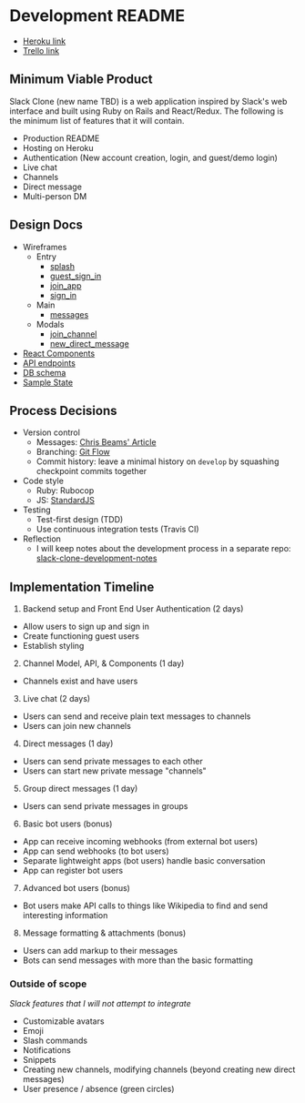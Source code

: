 # Development README

- [Heroku link]()
- [Trello link](https://trello.com/b/xj2mckmN/slack-clone)

## Minimum Viable Product

Slack Clone (new name TBD) is a web application inspired by Slack's web interface and built using Ruby on Rails and React/Redux. The following is the minimum list of features that it will contain.

- Production README
- Hosting on Heroku
- Authentication (New account creation, login, and guest/demo login)
- Live chat
- Channels
- Direct message
- Multi-person DM

## Design Docs
- Wireframes
  - Entry
    - [splash](wireframes/splash.png)
    - [guest_sign_in](wireframes/guest_sign_in.png)
    - [join_app](wireframes/join_app.png)
    - [sign_in](wireframes/sign_in.png)
  - Main
    - [messages](wireframes/messages.png)
  - Modals
    - [join_channel](wireframes/join_channel.png)
    - [new_direct_message](wireframes/new_direct_message.png)
- [React Components](component-hierarchy.md)
- [API endpoints](api-endpoints.md)
- [DB schema](schema.md)
- [Sample State](sample-state.md)

## Process Decisions
- Version control
  - Messages: [Chris Beams' Article](https://chris.beams.io/posts/git-commit/)
  - Branching: [Git Flow](http://nvie.com/posts/a-successful-git-branching-model/)
  - Commit history: leave a minimal history on `develop` by squashing checkpoint commits together
- Code style
  - Ruby: Rubocop
  - JS: [StandardJS](http://standardjs.com/)
- Testing
  - Test-first design (TDD)
  - Use continuous integration tests (Travis CI)
- Reflection
  - I will keep notes about the development process in a separate repo: [slack-clone-development-notes](https://github.com/jsonreeder/slack-clone-development-notes)

## Implementation Timeline

1. Backend setup and Front End User Authentication (2 days)
  - Allow users to sign up and sign in
  - Create functioning guest users
  - Establish styling
2. Channel Model, API, & Components (1 day)
  - Channels exist and have users
3. Live chat (2 days)
  - Users can send and receive plain text messages to channels
  - Users can join new channels
4. Direct messages (1 day)
  - Users can send private messages to each other
  - Users can start new private message "channels"
5. Group direct messages (1 day)
  - Users can send private messages in groups
6. Basic bot users (bonus)
  - App can receive incoming webhooks (from external bot users)
  - App can send webhooks (to bot users)
  - Separate lightweight apps (bot users) handle basic conversation
  - App can register bot users
7. Advanced bot users (bonus)
  - Bot users make API calls to things like Wikipedia to find and send interesting information
8. Message formatting & attachments (bonus)
  - Users can add markup to their messages
  - Bots can send messages with more than the basic formatting

### Outside of scope
_Slack features that I will not attempt to integrate_
- Customizable avatars
- Emoji
- Slash commands
- Notifications
- Snippets
- Creating new channels, modifying channels (beyond creating new direct messages)
- User presence / absence (green circles)
